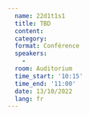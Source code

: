 ```yaml
---
  name: 22d1t1s1
  title: TBD
  content: 
  category: 
  format: Conférence
  speakers: 
    - 
  room: Auditorium
  time_start: '10:15'
  time_end: '11:00'
  date: 13/10/2022
  lang: fr
---
```

